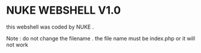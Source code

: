 # NUKE WEBSHELL V1.0

this webshell was coded by NUKE .

Note : do not change the filename . the file name must be index.php or it will not work
